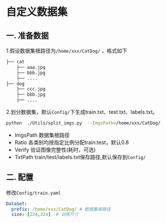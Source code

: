 # 自定义数据集

## 一. 准备数据

1.假设数据集根路径为`/home/xxx/CatDog/`  ，格式如下

```bash
├── cat
    ├── aaa.jpg
    ├── bbb.jpg
    ├── ....
├── dog
    ├── ccc.jpg
    ├── bbb.jpg
    ├── ....
```

2.划分数据集，默认`Config/`下生成train.txt、test.txt、labels.txt。

```bash
python  ./Utils/split_imgs.py  --ImgsPath=/home/xxx/CatDog/ 
```

- ImgsPath    数据集根路径
- Ratio       各类别均按指定比例分配train:test，默认0.8
- Verify      验证图像完整性(耗时，可选)
- TxtPath     train/test/labels.txt保存路径,默认保存到`Config/`



## 二. 配置

修改`Config/train.yaml`

```yaml
DataSet:
  prefix: /home/xxx/CatDog/ # 数据集根路径 
  size: [224,224]  # 训练尺寸
```

